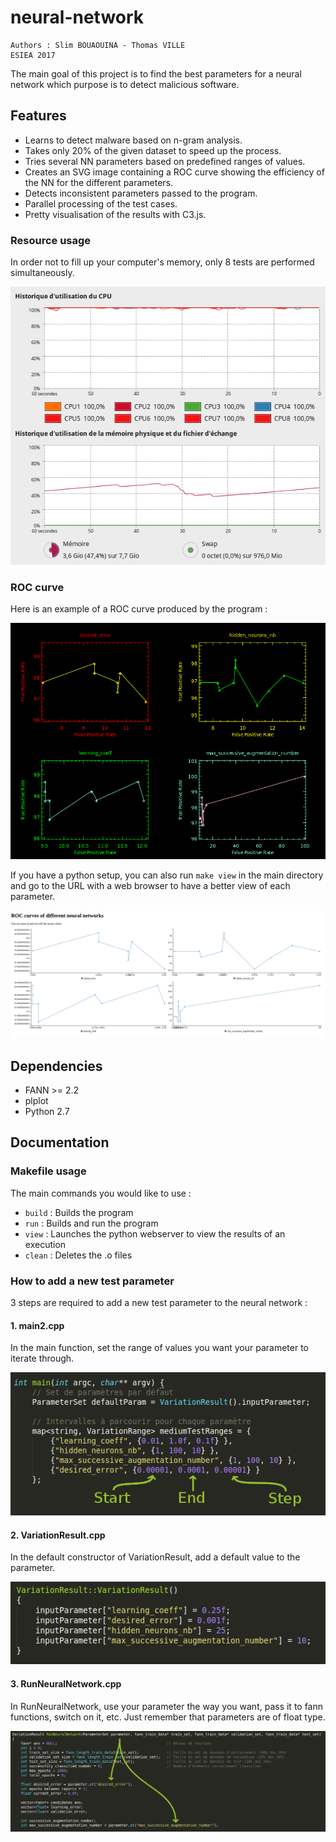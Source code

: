 # neural-network
    Authors : Slim BOUAOUINA - Thomas VILLE
    ESIEA 2017

The main goal of this project is to find the best parameters for a neural network which purpose is to detect malicious software.

## Features
 * Learns to detect malware based on n-gram analysis.
 * Takes only 20% of the given dataset to speed up the process.
 * Tries several NN parameters based on predefined ranges of values.
 * Creates an SVG image containing a ROC curve showing the efficiency of the NN for the different parameters.
 * Detects inconsistent parameters passed to the program.
 * Parallel processing of the test cases.
 * Pretty visualisation of the results with C3.js.

### Resource usage
In order not to fill up your computer's memory, only 8 tests are performed simultaneously.

![Screenshot of RAM and CPU usage](doc/ResourceUsage.png)

### ROC curve
Here is an example of a ROC curve produced by the program :

![ROC curve example](doc/roc-curve.png)

If you have a python setup, you can also run `make view` in the main directory and go to the URL with a web browser to have a better view of each parameter.

![ROC curve with C3.js](doc/Visualisation.png)

## Dependencies
 * FANN >= 2.2
 * plplot
 * Python 2.7

## Documentation
### Makefile usage
The main commands you would like to use :
 - `build` : Builds the program
 - `run` : Builds and run the program
 - `view` : Launches the python webserver to view the results of an execution
 - `clean` : Deletes the .o files

### How to add a new test parameter
3 steps are required to add a new test parameter to the neural network :

#### 1. main2.cpp
In the main function, set the range of values you want your parameter to iterate through.

![How to add a new test parameter : main2.cpp](doc/main.png)

#### 2. VariationResult.cpp
In the default constructor of VariationResult, add a default value to the parameter.

![How to add a new test parameter : VariationResult.cpp](doc/VariationResult.png)

#### 3. RunNeuralNetwork.cpp
In RunNeuralNetwork, use your parameter the way you want, pass it to fann functions, switch on it, etc. Just remember that parameters are of float type.

![How to add a new test parameter : RunNeuralNetwork.cpp](doc/RunNeuralNetwork.png)
